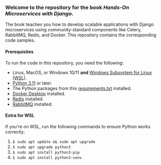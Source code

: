 ### Welcome to the repository for the book *Hands-On Microservices with Django*.
The book teaches you how to develop scalable applications with Django microservices using community-standard components like Celery, RabbitMQ, Redis, and Docker. This repository contains the corresponding code samples.

#### Prerequisites
To run the code in this repository, you need the following:
- Linux, MacOS, or Windows 10/11 **and** [Windows Subsystem for Linux (WSL)](https://learn.microsoft.com/en-us/windows/wsl/install).
- [Python 3.11](https://www.python.org/downloads/) or later.
- The Python packages from this [requirements.txt](https://github.com/PacktPublishing/Hands-on-Microservices-with-Django/blob/main/ch8/subscription_celery/requirements.txt) installed.
- [Docker Desktop](https://www.docker.com/products/docker-desktop/) installed.
- [Redis](https://redis.io/docs/install/install-stack/docker/) installed.
- [RabbitMQ](https://www.rabbitmq.com/docs/download) installed.

#### Extra for WSL
If you're on WSL, run the following commands to ensure Python works correctly:  
1. `$ sudo apt update && sudo apt upgrade`  
1. `$ sudo apt upgrade python3`  
1. `$ sudo apt install python3-pip`  
1. `$ sudo apt install python3-venv`  
